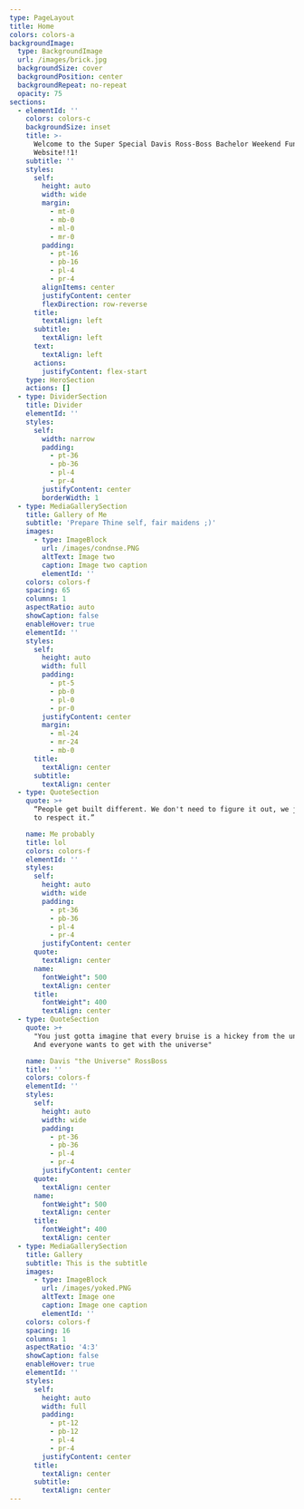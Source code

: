```yaml
---
type: PageLayout
title: Home
colors: colors-a
backgroundImage:
  type: BackgroundImage
  url: /images/brick.jpg
  backgroundSize: cover
  backgroundPosition: center
  backgroundRepeat: no-repeat
  opacity: 75
sections:
  - elementId: ''
    colors: colors-c
    backgroundSize: inset
    title: >-
      Welcome to the Super Special Davis Ross-Boss Bachelor Weekend Fun
      Website!!1!
    subtitle: ''
    styles:
      self:
        height: auto
        width: wide
        margin:
          - mt-0
          - mb-0
          - ml-0
          - mr-0
        padding:
          - pt-16
          - pb-16
          - pl-4
          - pr-4
        alignItems: center
        justifyContent: center
        flexDirection: row-reverse
      title:
        textAlign: left
      subtitle:
        textAlign: left
      text:
        textAlign: left
      actions:
        justifyContent: flex-start
    type: HeroSection
    actions: []
  - type: DividerSection
    title: Divider
    elementId: ''
    styles:
      self:
        width: narrow
        padding:
          - pt-36
          - pb-36
          - pl-4
          - pr-4
        justifyContent: center
        borderWidth: 1
  - type: MediaGallerySection
    title: Gallery of Me
    subtitle: 'Prepare Thine self, fair maidens ;)'
    images:
      - type: ImageBlock
        url: /images/condnse.PNG
        altText: Image two
        caption: Image two caption
        elementId: ''
    colors: colors-f
    spacing: 65
    columns: 1
    aspectRatio: auto
    showCaption: false
    enableHover: true
    elementId: ''
    styles:
      self:
        height: auto
        width: full
        padding:
          - pt-5
          - pb-0
          - pl-0
          - pr-0
        justifyContent: center
        margin:
          - ml-24
          - mr-24
          - mb-0
      title:
        textAlign: center
      subtitle:
        textAlign: center
  - type: QuoteSection
    quote: >+
      “People get built different. We don't need to figure it out, we just need
      to respect it.”

    name: Me probably
    title: lol
    colors: colors-f
    elementId: ''
    styles:
      self:
        height: auto
        width: wide
        padding:
          - pt-36
          - pb-36
          - pl-4
          - pr-4
        justifyContent: center
      quote:
        textAlign: center
      name:
        fontWeight": 500
        textAlign: center
      title:
        fontWeight": 400
        textAlign: center
  - type: QuoteSection
    quote: >+
      "You just gotta imagine that every bruise is a hickey from the universe.
      And everyone wants to get with the universe"

    name: Davis "the Universe" RossBoss
    title: ''
    colors: colors-f
    elementId: ''
    styles:
      self:
        height: auto
        width: wide
        padding:
          - pt-36
          - pb-36
          - pl-4
          - pr-4
        justifyContent: center
      quote:
        textAlign: center
      name:
        fontWeight": 500
        textAlign: center
      title:
        fontWeight": 400
        textAlign: center
  - type: MediaGallerySection
    title: Gallery
    subtitle: This is the subtitle
    images:
      - type: ImageBlock
        url: /images/yoked.PNG
        altText: Image one
        caption: Image one caption
        elementId: ''
    colors: colors-f
    spacing: 16
    columns: 1
    aspectRatio: '4:3'
    showCaption: false
    enableHover: true
    elementId: ''
    styles:
      self:
        height: auto
        width: full
        padding:
          - pt-12
          - pb-12
          - pl-4
          - pr-4
        justifyContent: center
      title:
        textAlign: center
      subtitle:
        textAlign: center
---
```

